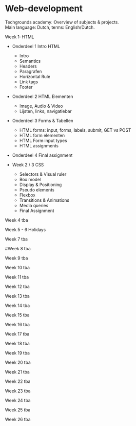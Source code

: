 # Web-development
Techgrounds academy: Overview of subjects & projects.
<br>Main language: Dutch, terms: English/Dutch.

Week 1: HTML
* Onderdeel 1 Intro HTML
    - Intro
    - Semantics
    - Headers
    - Paragrafen
    - Horizontal Rule
    - Link tags
    - Footer

* Onderdeel 2 HTML Elementen
    - Image, Audio & Video
    - Lijsten, links, navigatiebar

 * Onderdeel 3 Forms & Tabellen
    - HTML forms: input, forms, labels, submit, GET vs POST
    - HTML form elementen
    - HTML Form input types
    - HTML assignments

* Onderdeel 4 Final assignment

* Week 2 / 3 CSS
    - Selectors & Visual ruler
    - Box model
    - Display & Positioning
    - Pseudo elements
    - Flexbox
    - Transitions & Animations
    - Media queries
    - Final Assignment

Week 4
tba

Week 5 - 6
Holidays

Week 7
tba

#Week 8
tba

Week 9
tba

Week 10 
tba

Week 11 
tba

Week 12
tba

Week 13 
tba

Week 14 
tba

Week 15
tba

Week 16
tba

Week 17 
tba

Week 18 
tba

Week 19
tba

Week 20 
tba

Week 21 
tba

Week 22 
tba

Week 23
tba

Week 24 
tba

Week 25 
tba

Week 26 
tba